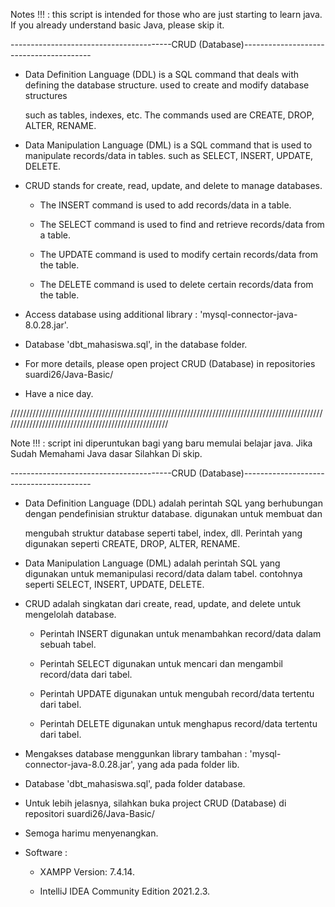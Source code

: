 Notes !!! : this script is intended for those who are just starting to learn java. If you already understand basic Java, please skip it.

----------------------------------------CRUD (Database)----------------------------------------

- Data Definition Language (DDL) is a SQL command that deals with defining the database structure. used to create and modify database structures 

  such as tables, indexes, etc. The commands used are CREATE, DROP, ALTER, RENAME.
  
- Data Manipulation Language (DML) is a SQL command that is used to manipulate records/data in tables. such as SELECT, INSERT, UPDATE, DELETE.

- CRUD stands for create, read, update, and delete to manage databases.

    - The INSERT command is used to add records/data in a table.

    - The SELECT command is used to find and retrieve records/data from a table.

    - The UPDATE command is used to modify certain records/data from the table.

    - The DELETE command is used to delete certain records/data from the table.
    
- Access database using additional library : 'mysql-connector-java-8.0.28.jar'.

- Database 'dbt_mahasiswa.sql', in the database folder.

- For more details, please open project CRUD (Database) in repositories suardi26/Java-Basic/

- Have a nice day.

/////////////////////////////////////////////////////////////////////////////////////////////////////////////////////////////////////////////////////

Note !!! : script ini diperuntukan bagi yang baru memulai belajar java. Jika Sudah Memahami Java dasar Silahkan Di skip.

----------------------------------------CRUD (Database)----------------------------------------

- Data Definition Language (DDL) adalah perintah SQL yang berhubungan dengan pendefinisian struktur database. digunakan untuk membuat dan 

  mengubah struktur database seperti tabel, index, dll. Perintah yang digunakan seperti CREATE, DROP, ALTER, RENAME.

- Data Manipulation Language (DML) adalah perintah SQL yang digunakan untuk memanipulasi record/data dalam tabel. contohnya seperti SELECT, INSERT, UPDATE, DELETE.

- CRUD adalah singkatan dari create, read, update, and delete untuk mengelolah database.

    - Perintah INSERT digunakan untuk menambahkan record/data dalam sebuah tabel.

    - Perintah SELECT digunakan untuk mencari dan mengambil record/data dari tabel.

    - Perintah UPDATE digunakan untuk mengubah record/data tertentu dari tabel.

    - Perintah DELETE digunakan untuk menghapus record/data tertentu dari tabel.

- Mengakses database menggunkan library tambahan : 'mysql-connector-java-8.0.28.jar', yang ada pada folder lib.

- Database 'dbt_mahasiswa.sql', pada folder database.

- Untuk lebih jelasnya, silahkan buka project CRUD (Database) di repositori suardi26/Java-Basic/

- Semoga harimu menyenangkan.

 - Software : 

      - XAMPP Version: 7.4.14.
      
      - IntelliJ IDEA Community Edition 2021.2.3.
